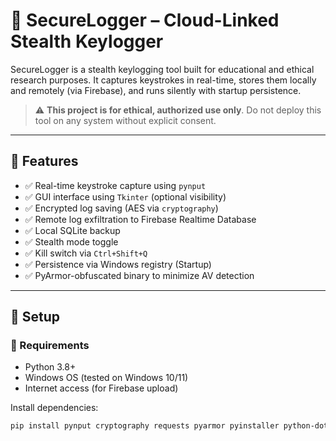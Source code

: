 # 🔐 SecureLogger – Cloud-Linked Stealth Keylogger

SecureLogger is a stealth keylogging tool built for educational and ethical research purposes. It captures keystrokes in real-time, stores them locally and remotely (via Firebase), and runs silently with startup persistence.

> ⚠️ **This project is for ethical, authorized use only**. Do not deploy this tool on any system without explicit consent.

---

## 🧠 Features

- ✅ Real-time keystroke capture using `pynput`
- ✅ GUI interface using `Tkinter` (optional visibility)
- ✅ Encrypted log saving (AES via `cryptography`)
- ✅ Remote log exfiltration to Firebase Realtime Database
- ✅ Local SQLite backup
- ✅ Stealth mode toggle
- ✅ Kill switch via `Ctrl+Shift+Q`
- ✅ Persistence via Windows registry (Startup)
- ✅ PyArmor-obfuscated binary to minimize AV detection

---

## 🚀 Setup

### 🔧 Requirements

- Python 3.8+
- Windows OS (tested on Windows 10/11)
- Internet access (for Firebase upload)

Install dependencies:

```bash
pip install pynput cryptography requests pyarmor pyinstaller python-dotenv

